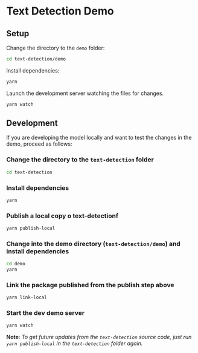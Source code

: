 # Text Detection Demo

## Setup

Change the directory to the `demo` folder:

```sh
cd text-detection/demo
```

Install dependencies:

```sh
yarn
```

Launch the development server watching the files for changes.

```sh
yarn watch
```

## Development

If you are developing the model locally and want to test the changes in the demo, proceed as follows:

### Change the directory to the `text-detection` folder

```sh
cd text-detection
```

### Install dependencies

```sh
yarn
```

### Publish a local copy o text-detectionf

```sh
yarn publish-local
```

### Change into the demo directory (`text-detection/demo`) and install dependencies

```sh
cd demo
yarn
```

### Link the package published from the publish step above

```sh
yarn link-local
```

### Start the dev demo server

```sh
yarn watch
```

**Note**: *To get future updates from the `text-detection` source code, just run `yarn publish-local` in the `text-detection` folder again.*
